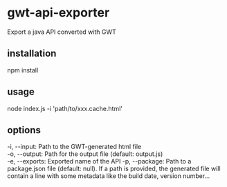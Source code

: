 gwt-api-exporter
================

Export a java API converted with GWT

installation
----------------

npm install

usage
----------------

node index.js -i 'path/to/xxx.cache.html'

options
----------------

-i, --input: Path to the GWT-generated html file  
-o, --output:    Path for the output file (default: output.js)  
-e, --exports:   Exported name of the API
-p, --package:   Path to a package.json file (default: null). If a path is provided, the generated file will contain a line with some metadata like the build date, version number...